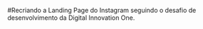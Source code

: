 #Recriando a Landing Page do Instagram seguindo o desafio de desenvolvimento da Digital Innovation One.